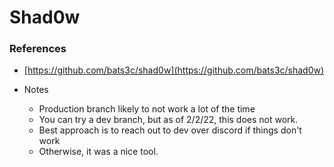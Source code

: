 <!---------------------------------------------------------------------------------
Copyright: (c) BLS OPS LLC.
This program is free software: you can redistribute it and/or modify
it under the terms of the GNU General Public License as published by
the Free Software Foundation, version 3.
This program is distributed in the hope that it will be useful,
but WITHOUT ANY WARRANTY; without even the implied warranty of
MERCHANTABILITY or FITNESS FOR A PARTICULAR PURPOSE. See the
GNU General Public License for more details.
You should have received a copy of the GNU General Public License
along with this program. If not, see <https://www.gnu.org/licenses/>.
--------------------------------------------------------------------------------->
# Shad0w
### References
* [https://github.com/bats3c/shad0w](https://github.com/bats3c/shad0w)

* Notes
	* Production branch likely to not work a lot of the time
	* You can try a dev branch, but as of 2/2/22, this does not work.
	* Best approach is to reach out to dev over discord if things don't work
	* Otherwise, it was a nice tool.